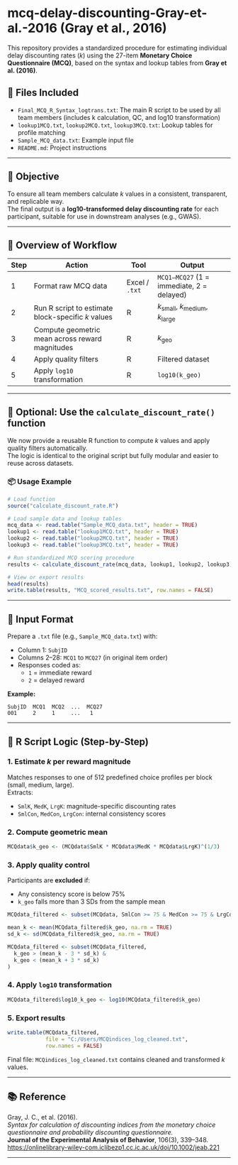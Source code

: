 # mcq-delay-discounting-Gray-et-al.-2016 (Gray et al., 2016)

This repository provides a standardized procedure for estimating individual delay discounting rates (*k*) using the 27-item **Monetary Choice Questionnaire (MCQ)**, based on the syntax and lookup tables from **Gray et al. (2016)**.

## 🧩 Files Included

- `Final_MCQ_R_Syntax_logtrans.txt`: The main R script to be used by all team members (includes k calculation, QC, and log10 transformation)
- `lookup1MCQ.txt`, `lookup2MCQ.txt`, `lookup3MCQ.txt`: Lookup tables for profile matching
- `Sample_MCQ_data.txt`: Example input file
- `README.md`: Project instructions
---

## 📌 Objective

To ensure all team members calculate *k* values in a consistent, transparent, and replicable way.  
The final output is a **log10-transformed delay discounting rate** for each participant, suitable for use in downstream analyses (e.g., GWAS).

---

## 🧭 Overview of Workflow

| Step | Action                                                 | Tool         | Output                                           |
|------|--------------------------------------------------------|--------------|--------------------------------------------------|
| 1    | Format raw MCQ data                                    | Excel / `.txt` | `MCQ1–MCQ27` (1 = immediate, 2 = delayed)       |
| 2    | Run R script to estimate block-specific *k* values     | R            | *k*<sub>small</sub>, *k*<sub>medium</sub>, *k*<sub>large</sub> |
| 3    | Compute geometric mean across reward magnitudes        | R            | *k*<sub>geo</sub>                               |
| 4    | Apply quality filters                                  | R            | Filtered dataset                                |
| 5    | Apply `log10` transformation                           | R            | `log10(k_geo)`                                  |

---

## 🔧 Optional: Use the `calculate_discount_rate()` function

We now provide a reusable R function to compute *k* values and apply quality filters automatically.  
The logic is identical to the original script but fully modular and easier to reuse across datasets.

### 📦 Usage Example

```r
# Load function
source("calculate_discount_rate.R")

# Load sample data and lookup tables
mcq_data <- read.table("Sample_MCQ_data.txt", header = TRUE)
lookup1 <- read.table("lookup1MCQ.txt", header = TRUE)
lookup2 <- read.table("lookup2MCQ.txt", header = TRUE)
lookup3 <- read.table("lookup3MCQ.txt", header = TRUE)

# Run standardized MCQ scoring procedure
results <- calculate_discount_rate(mcq_data, lookup1, lookup2, lookup3)

# View or export results
head(results)
write.table(results, "MCQ_scored_results.txt", row.names = FALSE)
```

---

## 📁 Input Format

Prepare a `.txt` file (e.g., `Sample_MCQ_data.txt`) with:

- Column 1: `SubjID`
- Columns 2–28: `MCQ1` to `MCQ27` (in original item order)
- Responses coded as:
  - `1` = immediate reward  
  - `2` = delayed reward

**Example:**
```
SubjID  MCQ1  MCQ2  ...  MCQ27  
001     2     1     ...   1
```

---

## 🧠 R Script Logic (Step-by-Step)

### 1. Estimate *k* per reward magnitude

Matches responses to one of 512 predefined choice profiles per block (small, medium, large).  
Extracts:
- `SmlK`, `MedK`, `LrgK`: magnitude-specific discounting rates
- `SmlCon`, `MedCon`, `LrgCon`: internal consistency scores

### 2. Compute geometric mean
```r
MCQdata$k_geo <- (MCQdata$SmlK * MCQdata$MedK * MCQdata$LrgK)^(1/3)
```

### 3. Apply quality control  
Participants are **excluded** if:
- Any consistency score is below 75%
- `k_geo` falls more than 3 SDs from the sample mean

```r
MCQdata_filtered <- subset(MCQdata, SmlCon >= 75 & MedCon >= 75 & LrgCon >= 75)

mean_k <- mean(MCQdata_filtered$k_geo, na.rm = TRUE)
sd_k <- sd(MCQdata_filtered$k_geo, na.rm = TRUE)

MCQdata_filtered <- subset(MCQdata_filtered,
  k_geo > (mean_k - 3 * sd_k) &
  k_geo < (mean_k + 3 * sd_k)
)
```

### 4. Apply `log10` transformation
```r
MCQdata_filtered$log10_k_geo <- log10(MCQdata_filtered$k_geo)
```

### 5. Export results
```r
write.table(MCQdata_filtered,
            file = "C:/Users/MCQindices_log_cleaned.txt",
            row.names = FALSE)
```

Final file: `MCQindices_log_cleaned.txt` contains cleaned and transformed *k* values.

---

## 📚 Reference

Gray, J. C., et al. (2016).  
*Syntax for calculation of discounting indices from the monetary choice questionnaire and probability discounting questionnaire.*  
**Journal of the Experimental Analysis of Behavior**, 106(3), 339–348.  
https://onlinelibrary-wiley-com.iclibezp1.cc.ic.ac.uk/doi/10.1002/jeab.221


---
